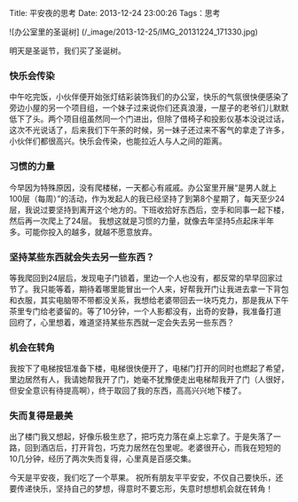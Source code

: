 Title: 平安夜的思考
Date: 2013-12-24 23:00:26
Tags：思考

![办公室里的圣诞树]
(/_image/2013-12-25/IMG_20131224_171330.jpg)

明天是圣诞节，我们买了圣诞树。
### 快乐会传染
中午吃完饭，小伙伴便开始张灯结彩装饰我们的办公室，快乐的气氛很快便感染了旁边小屋的另一个项目组，一个妹子过来说你们还真浪漫，一屋子的老爷们儿默默低下了头。两个项目组虽然同一个门进出，但除了借椅子和投影仪基本没说过话，这次不光说话了，后来我们下午荼的时候，另一妹子还过来不客气的拿走了许多，小伙伴们都很高兴。快乐会传染，也能拉近人与人之间的距离。

### 习惯的力量
今早因为特殊原因，没有爬楼梯，一天都心有戚戚。办公室里开展“是男人就上100层（每周）”的活动，作为发起人的我已经坚持了到第8个星期了，每天至少24层，我说过要坚持到离开这个地方的。下班收拾好东西后，空手和同事一起下楼，然后再一次爬上了24层。
我想这就是习惯的力量，就像去年坚持5点起床半年多。可能你投入的越多，就越不愿意放弃。

### 坚持某些东西就会失去另一些东西？
等我爬回到24层后，发现电子门锁着，里边一个人也没有，都反常的早早回家过节了。我只能等着，期待着哪里能冒出一个人来，好帮我开门让我进去拿一下背包和衣服，其实电脑带不带都没关系，我想给老婆带回去一块巧克力，那是我从下午茶里专门给老婆留的。等了10分钟，一个人影都没有，出奇的安静，我准备打道回府了，心里想着，难道坚持某些东西就一定会失去另一些东西？

### 机会在转角
我按下了电梯按钮准备下楼，电梯很快便开了，电梯门打开的同时也燃起了希望，里边居然有人，我请她帮我开了门，她毫不犹豫便走出电梯帮我开了门（人很好，但安全意识有待提高啊），终于取回了我的东西，高高兴兴地下楼了。
 
### 失而复得是最美
出了楼门我又想起，好像乐极生悲了，把巧克力落在桌上忘拿了。于是失落了一路，回到酒店后，打开背包，巧克力居然在包里呢。老婆很开心，而我在短短的10几分钟，经历了两次失而复得，心里真是百感交集。

今天是平安夜，我们吃了一个苹果。
祝所有朋友平平安安，不仅自己要快乐，还要传递快乐，坚持自己的梦想，得意时不要忘形，失意时想想机会就在转角！